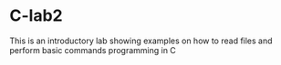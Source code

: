 # C-lab2

This is an introductory lab showing examples on how to read files and perform basic commands programming in C
